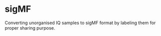 # sigMF
Converting unorganised IQ samples to sigMF format by labeling them for proper sharing purpose.
